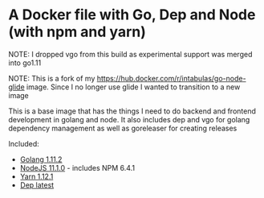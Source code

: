 # A Docker file with Go, Dep and Node (with npm and yarn)

NOTE: I dropped vgo from this build as experimental support was merged into go1.11

NOTE: This is a fork of my https://hub.docker.com/r/intabulas/go-node-glide image. Since I no longer use glide I wanted to transition to a new image

This is a base image that has the things I need to do backend and frontend development in golang and node. It also includes dep and vgo for golang dependency management as well as goreleaser for creating releases

Included:

- [Golang 1.11.2](https://golang.org/)
- [NodeJS 11.1.0](https://nodejs.org/en/) - includes NPM 6.4.1
- [Yarn 1.12.1](https://yarnpkg.com/)
- [Dep latest](https://github.com/golang/dep)
